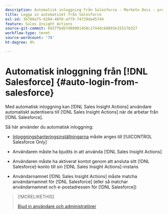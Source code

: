 ```yaml
---
description: Automatisk inloggning från Salesforce - Marketo Docs - produktdokumentation
title: Logga in automatiskt från Salesforce
exl-id: 3b788af5-6204-40f8-af79-74729de45744
feature: Sales Insight Actions
source-git-commit: 0d37fbdb7d08901458c1744dc68893e155176327
workflow-type: tm+mt
source-wordcount: '78'
ht-degree: 0%

---
```


# Automatisk inloggning från [!DNL Salesforce] {#auto-login-from-salesforce}

Med automatisk inloggning kan [!DNL Sales Insight Actions] användare automatiskt autentisera till [!DNL Sales Insight Actions] när de arbetar från [!DNL Salesforce].

Så här använder du automatisk inloggning:

* [Inloggningshanteringsinställningarna](/help/marketo/product-docs/marketo-sales-insight/actions/admin/login-management-settings.md) måste anges till [!UICONTROL Salesforce Only]

* Användaren måste ha bjudits in att använda [!DNL Sales Insight Actions]

* Användaren måste ha aktiverat kontot genom att ansluta sitt [!DNL Salesforce]-konto till sin [!DNL Sales Insight Actions]-instans

* Användarnamnet [!DNL Sales Insight Actions] måste matcha användarnamnet för [!DNL Salesforce] (eller så matchar användarnamnet och e-postadressen för [!DNL Salesforce])

>[!MORELIKETHIS]
>
>[Bjud in användare och administratörer](/help/marketo/product-docs/marketo-sales-insight/actions/admin/invite-users-and-admins.md)
